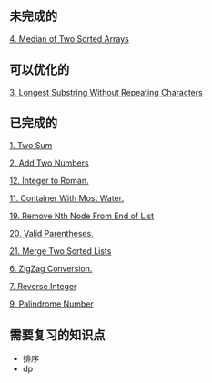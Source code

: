 ## 未完成的
[4. Median of Two Sorted Arrays](https://github.com/ooolize/L-LeetCode/edit/master/%E5%AF%BB%E6%89%BE%E4%B8%A4%E4%B8%AA%E6%9C%89%E5%BA%8F%E6%95%B0%E7%BB%84%E7%9A%84%E4%B8%AD%E4%BD%8D%E6%95%B0.md)
## 可以优化的
[3. Longest Substring Without Repeating Characters](https://github.com/ooolize/L-LeetCode/edit/master/%E6%97%A0%E9%87%8D%E5%A4%8D%E5%AD%97%E7%AC%A6%E7%9A%84%E6%9C%80%E9%95%BF%E5%AD%90%E4%B8%B2.md)
## 已完成的
[1. Two Sum](https://github.com/ooolize/L-LeetCode/blob/master/1.two%20sum.md)

[2. Add Two Numbers](https://github.com/ooolize/L-LeetCode/edit/master/%E4%B8%A4%E6%95%B0%E7%9B%B8%E5%8A%A0.md)

[12. Integer to Roman.](https://github.com/ooolize/L-LeetCode/blob/master/12.%20Integer%20to%20Roman.md)

[11. Container With Most Water.](https://github.com/ooolize/L-LeetCode/blob/master/11.%20Container%20With%20Most%20Water.md)

[19. Remove Nth Node From End of List](https://github.com/ooolize/L-LeetCode/blob/master/19.%20Remove%20Nth%20Node%20From%20End%20of%20List.md)

[20. Valid Parentheses.](https://github.com/ooolize/L-LeetCode/blob/master/20.%20Valid%20Parentheses.md)

[21. Merge Two Sorted Lists](https://github.com/ooolize/L-LeetCode/blob/master/21.%20Merge%20Two%20Sorted%20Lists.md)

[6. ZigZag Conversion.](https://github.com/ooolize/L-LeetCode/blob/master/6.%20ZigZag%20Conversion.md)

[7. Reverse Integer](https://github.com/ooolize/L-LeetCode/blob/master/7.%20Reverse%20Integer.md)

[9. Palindrome Number](https://github.com/ooolize/L-LeetCode/blob/master/9.%20Palindrome%20Number.md)
## 需要复习的知识点
* 排序
* dp
